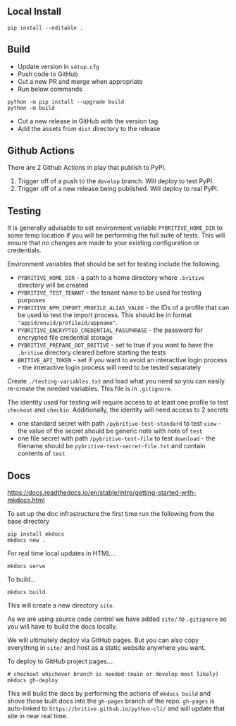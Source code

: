 ## Local Install

~~~
pip install --editable .
~~~

## Build

* Update version in `setup.cfg`
* Push code to GitHub
* Cut a new PR and merge when appropriate
* Run below commands


~~~
python -m pip install --upgrade build
python -m build
~~~

* Cut a new release in GitHub with the version tag
* Add the assets from `dist` directory to the release

## Github Actions
There are 2 Github Actions in play that publish to PyPI.

1. Trigger off of a push to the `develop` branch. Will deploy to test PyPI.
2. Trigger off of a new release being published. Will deploy to real PyPI.

## Testing
It is generally advisable to set environment variable `PYBRITIVE_HOME_DIR` to some temp location if you
will be performing the full suite of tests. This will ensure that no changes are made to your existing
configuration or credentials.

Environment variables that should be set for testing include the following.

* `PYBRITIVE_HOME_DIR` - a path to a home directory where `.britive` directory will be created
* `PYBRITIVE_TEST_TENANT` - the tenant name to be used for testing purposes
* `PYBRITIVE_NPM_IMPORT_PROFILE_ALIAS_VALUE` - the IDs of a profile that can be used to test the import process. This should be in format `"appid/envid/profileid/appname"`.
* `PYBRITIVE_ENCRYPTED_CREDENTIAL_PASSPHRASE` - the password for encrypted file credential storage
* `PYBRITIVE_PREPARE_DOT_BRITIVE` - set to true if you want to have the `.britive` directory cleared before starting the tests
* `BRITIVE_API_TOKEN` - set if you want to avoid an interactive login process - the interactive login process will need to be tested separately

Create `./testing-variables.txt` and load what you need so you can easily re-create the needed variables. This file is in `.gitignore`. 

The identity used for testing will require access to at least one profile to test `checkout` and `checkin`. 
Additionally, the identity will need access to 2 secrets
* one standard secret with path `/pybritive-test-standard` to test `view` - the value of the secret should be generic note with note of `test`
* one file secret with path `/pybritive-test-file` to test `download` - the filename should be `pybritive-test-secret-file.txt` and contain contents of `test`


## Docs

https://docs.readthedocs.io/en/stable/intro/getting-started-with-mkdocs.html

To set up the doc infrastructure the first time run the following from the base directory

~~~
pip install mkdocs
mkdocs new .
~~~

For real time local updates in HTML...
~~~
mkdocs serve
~~~

To build...

~~~
mkdocs build
~~~

This will create a new directory `site`.

As we are using source code control we have added `site/` to `.gitignore` so you will have to build the docs locally.

We will ultimately deploy via GitHub pages. But you can also copy everything in `site/` and host as a static website anywhere you want.

To deploy to GitHub project pages....

~~~
# checkout whichever branch is needed (main or develop most likely)
mkdocs gh-deploy
~~~

This will build the docs by performing the actions of `mkdocs build` and shove those built docs into the `gh-pages` branch of the repo.
`gh-pages` is auto-linked to `https://britive.github.io/python-cli/` and will update that site in near real time.